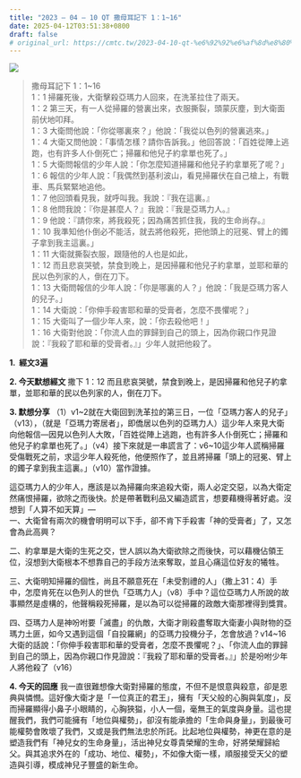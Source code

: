 ```yaml
---
title: "2023 – 04 – 10 QT 撒母耳記下 1：1~16"
date: 2025-04-12T03:51:38+0800
draft: false
# original_url: https://cmtc.tw/2023-04-10-qt-%e6%92%92%e6%af%8d%e8%80%b3%e8%a8%98%e4%b8%8b-1%ef%bc%9a116
---
```


![](/images/qt.jpg)
> 撒母耳記下 1：1\~16  
> 1：1 掃羅死後，大衛擊殺亞瑪力人回來，在洗革拉住了兩天。  
> 1：2 第三天，有一人從掃羅的營裏出來，衣服撕裂，頭蒙灰塵，到大衛面前伏地叩拜。  
> 1：3 大衛問他說：「你從哪裏來？」他說：「我從以色列的營裏逃來。」  
> 1：4 大衛又問他說：「事情怎樣？請你告訴我。」他回答說：「百姓從陣上逃跑，也有許多人仆倒死亡；掃羅和他兒子約拿單也死了。」  
> 1：5 大衛問報信的少年人說：「你怎麼知道掃羅和他兒子約拿單死了呢？」  
> 1：6 報信的少年人說：「我偶然到基利波山，看見掃羅伏在自己槍上，有戰車、馬兵緊緊地追他。  
> 1：7 他回頭看見我，就呼叫我。我說：『我在這裏。』  
> 1：8 他問我說：『你是甚麼人？』我說：『我是亞瑪力人。』  
> 1：9 他說：『請你來，將我殺死；因為痛苦抓住我，我的生命尚存。』  
> 1：10 我準知他仆倒必不能活，就去將他殺死，把他頭上的冠冕、臂上的鐲子拿到我主這裏。」  
> 1：11 大衛就撕裂衣服，跟隨他的人也是如此，  
> 1：12 而且悲哀哭號，禁食到晚上，是因掃羅和他兒子約拿單，並耶和華的民以色列家的人，倒在刀下。  
> 1：13 大衛問報信的少年人說：「你是哪裏的人？」他說：「我是亞瑪力客人的兒子。」  
> 1：14 大衛說：「你伸手殺害耶和華的受膏者，怎麼不畏懼呢？」  
> 1：15 大衛叫了一個少年人來，說：「你去殺他吧！」  
> 1：16 大衛對他說：「你流人血的罪歸到自己的頭上，因為你親口作見證說：『我殺了耶和華的受膏者。』」少年人就把他殺了。

**1.  經文3遍**

**2. 今天默想經文**
撒下 1：12 而且悲哀哭號，禁食到晚上，是因掃羅和他兒子約拿單，並耶和華的民以色列家的人，倒在刀下。

**3. 默想分享**
（1）v1\~2就在大衛回到洗革拉的第三日，一位「亞瑪力客人的兒子」（v13），（就是「亞瑪力寄居者」，即僑居以色列的亞瑪力人）這少年人來見大衛向他報信—因見以色列人大敗，「百姓從陣上逃跑，也有許多人仆倒死亡；掃羅和他兒子約拿單也死了。」（v4）接下來就是一串謊言了：v6\~10這少年人謊稱掃羅受傷戰死之前，求這少年人殺死他，他便照作了，並且將掃羅「頭上的冠冕、臂上的鐲子拿到我主這裏。」（v10）當作證據。

這亞瑪力人的少年人，應該是以為掃羅向來追殺大衛，兩人必定交惡，以為大衛定然痛恨掃羅，欲除之而後快。於是帶著戰利品又編造謊言，想要藉機得著好處。沒想到「人算不如天算」—  
一、大衛曾有兩次的機會明明可以下手，卻不肯下手殺害「神的受膏者」了，又怎會為此高興？

二、約拿單是大衛的生死之交，世人誤以為大衛欲除之而後快，可以藉機佔領王位，沒想到大衛根本不想靠自己的手段方法來奪取，並且心痛這位好友的犧牲。

三、大衛明知掃羅的個性，尚且不願意死在「未受割禮的人」（撒上31：4）手中，怎麼肯死在以色列人的世仇「亞瑪力人」（v8）手中？這位亞瑪力人所說的故事顯然是虛構的，他聲稱殺死掃羅，是以為可以從掃羅的政敵大衛那裡得到獎賞。

四、亞瑪力人是神吩咐要「滅盡」的仇敵，大衛才剛殺盡奪取大衛妻小與財物的亞瑪力土匪，如今又遇到這個「自投羅網」的亞瑪力投機分子，怎會放過？v14\~16 大衛的話說：「你伸手殺害耶和華的受膏者，怎麼不畏懼呢？」、「你流人血的罪歸到自己的頭上，因為你親口作見證說：『我殺了耶和華的受膏者。』」於是吩咐少年人將他殺了（v16）

**4. 今天的回應**
我一直很難想像大衛對掃羅的態度，不但不是恨意與殺意，卻是恩典與憐憫。這好像大衛才是「一位真正的君王」，擁有「天父般的心胸與氣度」，反而掃羅顯得小鼻子小眼睛的，心胸狹獈，小人一個，毫無王的氣度與身量。這也提醒我們，我們可能擁有「地位與權勢」，卻沒有能承擔的「生命與身量」，到最後可能權勢會敗壞了我們，又或是我們無法忠於所託。比起地位與權勢，神更在意的是塑造我們有「神兒女的生命身量」，活出神兒女尊貴榮耀的生命，好將榮耀歸給父。與其追求外在的「成功、地位、權勢」，不如像大衛一樣，順服接受天父的塑造與引導，模成神兒子豐盛的新生命。

